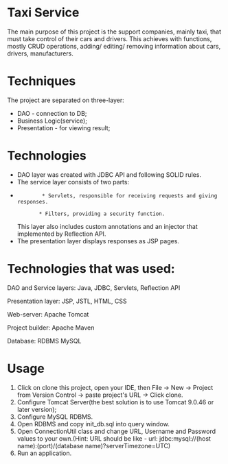 # Taxi Service
The main purpose of this project is the support companies, mainly taxi, that must take control of their cars and drivers. This achieves with functions, mostly CRUD operations, adding/ editing/ removing information about cars, drivers, manufacturers.

# Techniques
The project are separated on three-layer:
  - DAO - connection to DB;
  - Business Logic(service);
  - Presentation - for viewing result;

# Technologies
 - DAO layer was created with JDBC API and following SOLID rules.
 - The service layer consists of two parts: 
 - 
               * Servlets, responsible for receiving requests and giving responses. 
   
              * Filters, providing a security function.
   This layer also includes custom annotations and an injector that implemented by Reflection API.
 - The presentation layer displays responses as JSP pages.

# Technologies that was used:
DAO and Service layers: Java, JDBC, Servlets, Reflection API

Presentation layer: JSP, JSTL, HTML, CSS

Web-server: Apache Tomcat

Project builder: Apache Maven

Database: RDBMS MySQL

# Usage
1) Click on clone this project, open your IDE, then File -> New -> Project from Version Control -> paste project's URL -> Click clone.
2) Configure Tomcat Server(the best solution is to use Tomcat 9.0.46 or later version);
3) Configure MySQL RDBMS.
4) Open RDBMS and copy init_db.sql into query window.
5) Open ConnectionUtil class and change URL, Username and Password values to your own.(Hint: URL should be like - url: jdbc:mysql://(host name):(port)/(database name)?serverTimezone=UTC) 
6) Run an application.
